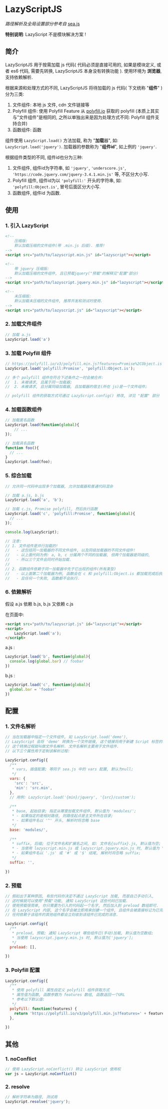 # LazyScriptJS
*路径解析及全局设置部分参考自* [sea.js](https://github.com/seajs/seajs)

**特别说明**: LazyScript 不是模块解决方案 ! 



## 简介

LazyScriptJS 用于按需加载 js 代码( 代码必须是直接可用的, 如果是模块定义, 或者 es6 代码, 需要先转换, LazyScriptJS 本身没有转换功能 ). 使用环境为 **浏览器**, 支持依赖解析. 

根据来源和处理方式的不同, LazyScriptJS 将待加载的 js 代码( 下文统称 "**组件**" )分为三类:

1. 文件组件: 本地 js 文件, cdn 文件链接等
2. Polyfill 组件: 使用 Polyfill Feature 从 [polyfill.io](https://polyfill.io/) 获取的 polyfill (本质上其实与"文件组件"是相同的, 之所以单独出来是因为处理方式不同: Polyfill 组件支持合并)
3. 函数组件: 函数

组件使用 `LazyScript.load()` 方法加载, 称为 "**加载**器", 如: `LazyScript.load('jquery')`. 加载器的参数称为 "**组件id**", 如上例的 `'jquery'`.  

根据组件类型的不同, 组件id也分为三种:

1. 文件组件, 组件id为字符串, 如 `'jquery'`,  `'underscore.js'`, `'https://code.jquery.com/jquery-3.4.1.min.js'` 等, 不区分大小写.
2. Polyfill 组件, 组件id为以 `'polyfill:'` 开头的字符串, 如: `'polyfill:Object.is'`, 冒号后面区分大小写.
3. 函数组件, 组件id 为函数.




## 使用

### 1. 引入 LazyScript

```html
<!-- 
	压缩版: 
	默认加载压缩的文件组件(带 .min.js 后缀). 推荐!
-->
<script src="path/to/lazyscript.min.js" id="lazyscript"></script>

<!-- 
	带 jquery 压缩版: 
	默认加载压缩的文件组件, 且已预载jquery("预载"的解释见"配置"部分)
-->
<script src="path/to/lazyscript.jquery.min.js" id="lazyscript"></script>

<!-- 
	未压缩版: 
	默认加载未压缩的文件组件, 推荐开发和测试时使用.
-->
<script src="path/to/lazyscript.js" id="lazyscript"></script>

```



### 2. 加载文件组件

```javascript
// 加载 a.js
LazyScript.load('a')

```



### 3. 加载 Polyfill 组件

```javascript
// https://polyfill.io/v3/polyfill.min.js?features=Promise%2CObject.is
LazyScript.load('polyfill:Promise', 'polyfill:Object.is');

// 多个 polyfill 组件在符合下述条件之一时会被合并:
//  1. 未被请求, 且属于同一加载器;
//  2. 未被请求, 且分属同级加载器, 且加载器的宿主(所在 js)是一个文件组件;

// polyfill 组件的获取方式可通过 LazyScript.config() 修改, 详见 "配置" 部分

```



### 4. 加载函数组件

```javascript
// 加载匿名函数
LazyScript.load(function(global){
	// ...
});

// 加载具名函数
function foo(){
  // ...
}
LazyScript.load(foo);

```



### 5. 综合加载

```javascript
// 允许同一代码中出现多个加载器, 允许加载器和普通代码混杂

// 加载 a.js, b.js
LazyScript.load('a', 'b');

// 加载 c.js, Promise polyfill, 然后执行函数
LazyScript.load('c', 'polyfill:Promise', function(global){
  // ...
});

console.log(LazyScript);

// 注意: 
// 1. 文件组件是并行加载的!
//   - 这包括同一加载器的不同文件组件, 以及同级加载器的不同文件组件! 
//   - 以上面代码为例: a, b, c 分属两个不同的加载器, 但两个加载器是同级的, 
//   - 所以三个文件会同时开始加载.
//     
// 2. 函数组件依赖于同一加载器中先于它出现的组件(所有类型)
//   - 以上面第二个加载器为例, 函数会在 c 和 polyfill:Object.is 都加载完成后执行, 
//   - 且任何一个失败, 函数都不会执行.
```



### 6. 依赖解析

假设 a.js 依赖 b.js, b.js 又依赖 c.js

在页面中:

```html
<script src="path/to/lazyscript.js" id="lazyscript"></script>
<script>
	LazyScript.load('a');
</script>
```

a.js :

```javascript
LazyScript.load('b', function(global){ 
  console.log(global.bar) // foobar
})
```

b.js :

```javascript
LazyScript.load('c', function(global){
  global.bar = 'foobar'
})
```



## 配置

### 1. 文件名解析

```javascript
// 当在加载器中指定一个文件组件, 如 LazyScript.load('demo'), 
// LazyScript 会将 'demo' 转换为一个文件链接, 这个链接将用于新建 Script 标签的 src 属性.
// 这个转换过程就叫做文件名解析. 文件名解析主要用于文件组件.
// 以下三个属性用于定制该解析过程:

LazyScript.config({
  /**
   * vars, 插值配置; 等同于 sea.js 中的 vars 配置, 默认为null;
   */
  vars: {
    'src': 'src',
    'min': 'src.min',
  },
  // 用例: LazyScript.load('{min}/jquery', '{src}/custom');
  
  /**
   * base, 起始目录; 指定从哪里加载文件组件, 默认值为 'modules/';
   * - 如果指定的是相对路径, 则路径起点是主文件所在目录;
   * - 如果组件名以 '^' 开头, 解析时将忽略 base
   */
  base: 'modules/',
  
  /**
   * suffix, 后缀; 位于文件名和扩展名之间, 如: 文件名{suffix}.js, 默认值为空;
   * - 当使用 lazyscript.min.js 或 lazyscript.jquery.min.js 时, 默认值为 ".min";
   * - 如果组件名以 '.js' 或 '#' 或 '$' 结尾, 解析时将忽略 suffix;
   */
  suffix: '',
  
})
```



### 2. 预载

```javascript
// 假如出于某种原因, 有些代码你决定不通过 LazyScript 加载, 而是自己手动引入,
// 这时候就可以使用"预载"功能, 通知 LazyScript 这些代码已加载.
// 使用预载很简单, 你只需要为引入的代码起一个名字, 然后加入到 preload 数组即可.
// 在 LazyScript 内部, 这个名字会被立即用来创建一个组件, 且组件会被直接标记为已完成,
// 任何依赖于该组件的其他组件都会立刻收到该组件已完成的消息.

LazyScript.config({
  /**
   * preload, 预载; 通知 LazyScript 哪些组件已(手动)加载, 默认值为空数组;
   * 当使用 lazyscript.jquery.min.js 时, 默认值为['jquery'];
   */
  preload: [],
  
})
```



### 3. Polyfill 配置

```javascript
LazyScript.config({
  /**
   * 使用 polyfill 属性自定义 polyfill 组件获取方式
   * 属性值为函数, 函数参数为 features 数组, 函数返回一个URL
   * 参考以下默认值:
   */
  polyfill: function(features) {
    return 'https://polyfill.io/v3/polyfill.min.js?features=' + features.join('%2C');
  },
  
})

```



## 其他

### 1. noConflict

```javascript
// 使用 LazyScript.noConflict() 转让 LazyScript 使用权
var js = LazyScript.noConflict()

```



### 2. resolve

```javascript
// 解析字符串为路径, 测试用
LazyScript.resolve('jquery');

```
